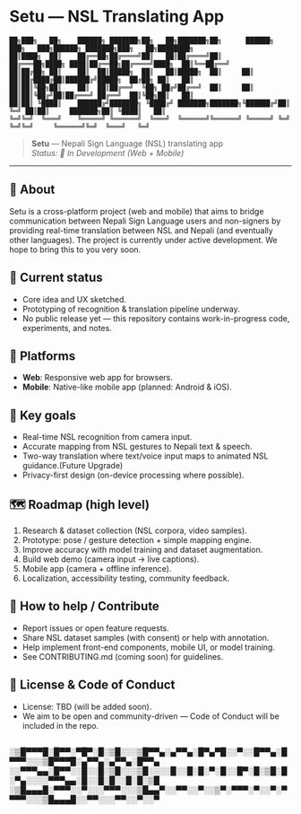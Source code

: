 # Setu — NSL Translating App

```
██╗███╗   ██╗    ██████╗ ███████╗██╗   ██╗███████╗██╗      ██████╗ ███╗   ███╗██████╗ ███████╗███╗   ██╗████████╗
██║████╗  ██║    ██╔══██╗██╔════╝██║   ██║██╔════╝██║     ██╔═══██╗████╗ ████║██╔══██╗██╔════╝████╗  ██║╚══██╔══╝
██║██╔██╗ ██║    ██║  ██║█████╗  ██║   ██║█████╗  ██║     ██║   ██║██╔████╔██║██████╔╝█████╗  ██╔██╗ ██║   ██║   
██║██║╚██╗██║    ██║  ██║██╔══╝  ╚██╗ ██╔╝██╔══╝  ██║     ██║   ██║██║╚██╔╝██║██╔═══╝ ██╔══╝  ██║╚██╗██║   ██║   
██║██║ ╚████║    ██████╔╝███████╗ ╚████╔╝ ███████╗███████╗╚██████╔╝██║ ╚═╝ ██║██║     ███████╗██║ ╚████║   ██║   
╚═╝╚═╝  ╚═══╝    ╚═════╝ ╚══════╝  ╚═══╝  ╚══════╝╚══════╝ ╚═════╝ ╚═╝     ╚═╝╚═╝     ╚══════╝╚═╝  ╚═══╝   ╚═╝   
```

> **Setu** — Nepali Sign Language (NSL) translating app  
> _Status: 🚧 In Development (Web + Mobile)_

---

## 📖 About
Setu is a cross-platform project (web and mobile) that aims to bridge communication between Nepali Sign Language users and non-signers by providing real-time translation between NSL and Nepali (and eventually other languages). The project is currently under active development. We hope to bring this to you very soon.

## 🚀 Current status
- Core idea and UX sketched.
- Prototyping of recognition & translation pipeline underway.
- No public release yet — this repository contains work-in-progress code, experiments, and notes.

## 📱 Platforms
- **Web**: Responsive web app for browsers.
- **Mobile**: Native-like mobile app (planned: Android & iOS).

## 🎯 Key goals
- Real-time NSL recognition from camera input.
- Accurate mapping from NSL gestures to Nepali text & speech.
- Two-way translation where text/voice input maps to animated NSL guidance.(Future Upgrade)
- Privacy-first design (on-device processing where possible).

## 🗺 Roadmap (high level)
1. Research & dataset collection (NSL corpora, video samples).
2. Prototype: pose / gesture detection + simple mapping engine.
3. Improve accuracy with model training and dataset augmentation.
4. Build web demo (camera input → live captions).
5. Mobile app (camera + offline inference).
6. Localization, accessibility testing, community feedback.

## 🤝 How to help / Contribute
- Report issues or open feature requests.
- Share NSL dataset samples (with consent) or help with annotation.
- Help implement front-end components, mobile UI, or model training.
- See CONTRIBUTING.md (coming soon) for guidelines.

## 📜 License & Code of Conduct
- License: TBD (will be added soon).
- We aim to be open and community-driven — Code of Conduct will be included in the repo.

## 

░▒█▀▀▀█░█▀▀░▀█▀░█░▒█░░░▒█▀▀▄░▄▀▀▄░█▀▄▀█░░▀░░█▀▀▄░█▀▀▀░░░▒█▀▀▀█░▄▀▀▄░▄▀▀▄░█▀▀▄
░░▀▀▀▄▄░█▀▀░░█░░█░▒█░░░▒█░░░░█░░█░█░▀░█░░█▀░█░▒█░█░▀▄░░░░▀▀▀▄▄░█░░█░█░░█░█░▒█
░▒█▄▄▄█░▀▀▀░░▀░░░▀▀▀░░░▒█▄▄▀░░▀▀░░▀░░▒▀░▀▀▀░▀░░▀░▀▀▀▀░░░▒█▄▄▄█░░▀▀░░░▀▀░░▀░░▀

